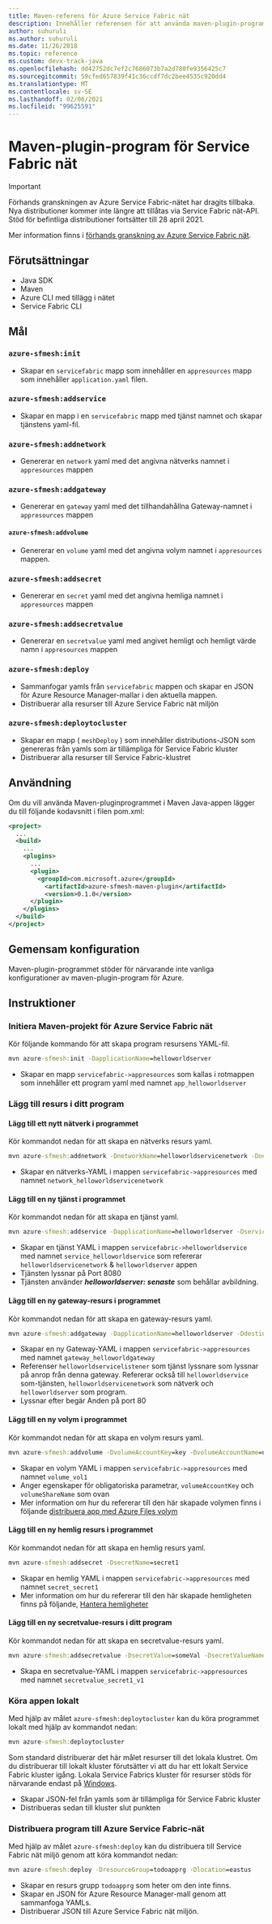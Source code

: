 ```yaml
---
title: Maven-referens för Azure Service Fabric nät
description: Innehåller referensen för att använda maven-plugin-programmet för Service Fabric nät
author: suhuruli
ms.author: suhuruli
ms.date: 11/26/2018
ms.topic: reference
ms.custom: devx-track-java
ms.openlocfilehash: dd42752dc7ef2c7686073b7a2d780fe9356425c7
ms.sourcegitcommit: 59cfed657839f41c36ccdf7dc2bee4535c920dd4
ms.translationtype: MT
ms.contentlocale: sv-SE
ms.lasthandoff: 02/06/2021
ms.locfileid: "99625591"
---
```

# <a name="maven-plugin-for-service-fabric-mesh"></a>Maven-plugin-program för Service Fabric nät

> [!IMPORTANT]
> Förhands granskningen av Azure Service Fabric-nätet har dragits tillbaka. Nya distributioner kommer inte längre att tillåtas via Service Fabric nät-API. Stöd för befintliga distributioner fortsätter till 28 april 2021.
> 
> Mer information finns i [förhands granskning av Azure Service Fabric nät](https://azure.microsoft.com/updates/azure-service-fabric-mesh-preview-retirement/).

## <a name="prerequisites"></a>Förutsättningar

- Java SDK
- Maven
- Azure CLI med tillägg i nätet
- Service Fabric CLI

## <a name="goals"></a>Mål

### `azure-sfmesh:init`
- Skapar en `servicefabric` mapp som innehåller en `appresources` mapp som innehåller `application.yaml` filen. 

### `azure-sfmesh:addservice`
- Skapar en mapp i en `servicefabric` mapp med tjänst namnet och skapar tjänstens yaml-fil. 

### `azure-sfmesh:addnetwork`
- Genererar en `network` yaml med det angivna nätverks namnet i `appresources` mappen 

### `azure-sfmesh:addgateway`
- Genererar en `gateway` yaml med det tillhandahållna Gateway-namnet i `appresources` mappen 

#### `azure-sfmesh:addvolume`
- Genererar en `volume` yaml med det angivna volym namnet i `appresources` mappen.

### `azure-sfmesh:addsecret`
- Genererar en `secret` yaml med det angivna hemliga namnet i `appresources` mappen 

### `azure-sfmesh:addsecretvalue`
- Genererar en `secretvalue` yaml med angivet hemligt och hemligt värde namn i `appresources` mappen 

### `azure-sfmesh:deploy`
- Sammanfogar yamls från `servicefabric` mappen och skapar en JSON för Azure Resource Manager-mallar i den aktuella mappen.
- Distribuerar alla resurser till Azure Service Fabric nät miljön 

### `azure-sfmesh:deploytocluster`
- Skapar en mapp ( `meshDeploy` ) som innehåller distributions-JSON som genereras från yamls som är tillämpliga för Service Fabric kluster
- Distribuerar alla resurser till Service Fabric-klustret
 

## <a name="usage"></a>Användning

Om du vill använda Maven-pluginprogrammet i Maven Java-appen lägger du till följande kodavsnitt i filen pom.xml:

```XML
<project>
  ...
  <build>
    ...
    <plugins>
      ...
      <plugin>
        <groupId>com.microsoft.azure</groupId>
          <artifactId>azure-sfmesh-maven-plugin</artifactId>
          <version>0.1.0</version>
      </plugin>
    </plugins>
  </build>
</project>
```

## <a name="common-configuration"></a>Gemensam konfiguration

Maven-plugin-programmet stöder för närvarande inte vanliga konfigurationer av maven-plugin-program för Azure.

## <a name="how-to"></a>Instruktioner

### <a name="initialize-maven-project-for-azure-service-fabric-mesh"></a>Initiera Maven-projekt för Azure Service Fabric nät
Kör följande kommando för att skapa program resursens YAML-fil.

```cmd
mvn azure-sfmesh:init -DapplicationName=helloworldserver
```

- Skapar en mapp `servicefabric->appresources` som kallas i rotmappen som innehåller ett program yaml med namnet `app_helloworldserver`

### <a name="add-resource-to-your-application"></a>Lägg till resurs i ditt program

#### <a name="add-a-new-network-to-your-application"></a>Lägg till ett nytt nätverk i programmet
Kör kommandot nedan för att skapa en nätverks resurs yaml. 

```cmd
mvn azure-sfmesh:addnetwork -DnetworkName=helloworldservicenetwork -DnetworkAddressPrefix=10.0.0.0/22
```

- Skapar en nätverks-YAML i mappen `servicefabric->appresources` med namnet `network_helloworldservicenetwork`

#### <a name="add-a-new-service-to-your-application"></a>Lägg till en ny tjänst i programmet
Kör kommandot nedan för att skapa en tjänst yaml. 

```cmd
mvn azure-sfmesh:addservice -DapplicationName=helloworldserver -DserviceName=helloworldservice -DimageName=helloworldserver:latest -DlistenerPort=8080 -DnetworkRef=helloworldservicenetwork
```

- Skapar en tjänst YAML i mappen `servicefabric->helloworldservice` med namnet `service_helloworldservice` som refererar `helloworldservicenetwork` & `helloworldserver` appen
- Tjänsten lyssnar på Port 8080
- Tjänsten använder ***helloworldserver: senaste*** som behållar avbildning.

#### <a name="add-a-new-gateway-resource-to-your-application"></a>Lägg till en ny gateway-resurs i programmet
Kör kommandot nedan för att skapa en gateway-resurs yaml. 

```cmd
mvn azure-sfmesh:addgateway -DapplicationName=helloworldserver -DdestinationNetwork=helloworldservicenetwork -DgatewayName=helloworldgateway -DlistenerName=helloworldserviceListener -DserviceName=helloworldservice -DsourceNetwork=open -DtcpPort=80
```

- Skapar en ny Gateway-YAML i mappen `servicefabric->appresources` med namnet `gateway_helloworldgateway`
- Referenser `helloworldservicelistener` som tjänst lyssnare som lyssnar på anrop från denna gateway. Refererar också till `helloworldservice` som-tjänsten, `helloworldservicenetwork` som nätverk och `helloworldserver` som program. 
- Lyssnar efter begär Anden på port 80

#### <a name="add-a-new-volume-to-your-application"></a>Lägg till en ny volym i programmet
Kör kommandot nedan för att skapa en volym resurs yaml. 

```cmd
mvn azure-sfmesh:addvolume -DvolumeAccountKey=key -DvolumeAccountName=name -DvolumeName=vol1 -DvolumeShareName=share
```

- Skapar en volym YAML i mappen `servicefabric->appresources` med namnet `volume_vol1`
- Anger egenskaper för obligatoriska parametrar, `volumeAccountKey` och `volumeShareName` som ovan
- Mer information om hur du refererar till den här skapade volymen finns i följande [distribuera app med Azure Files volym](service-fabric-mesh-howto-deploy-app-azurefiles-volume.md)

#### <a name="add-a-new-secret-resource-to-your-application"></a>Lägg till en ny hemlig resurs i programmet
Kör kommandot nedan för att skapa en hemlig resurs yaml. 

```cmd
mvn azure-sfmesh:addsecret -DsecretName=secret1
```

- Skapar en hemlig YAML i mappen `servicefabric->appresources` med namnet `secret_secret1`
- Mer information om hur du refererar till den här skapade hemligheten finns på följande, [Hantera hemligheter](service-fabric-mesh-howto-manage-secrets.md)

#### <a name="add-a-new-secretvalue-resource-to-your-application"></a>Lägg till en ny secretvalue-resurs i ditt program
Kör kommandot nedan för att skapa en secretvalue-resurs yaml. 

```cmd
mvn azure-sfmesh:addsecretvalue -DsecretValue=someVal -DsecretValueName=secret1/v1
```

- Skapa en secretvalue-YAML i mappen `servicefabric->appresources` med namnet `secretvalue_secret1_v1`

### <a name="run-the-application-locally"></a>Köra appen lokalt

Med hjälp av målet `azure-sfmesh:deploytocluster` kan du köra programmet lokalt med hjälp av kommandot nedan:

```cmd
mvn azure-sfmesh:deploytocluster
```

Som standard distribuerar det här målet resurser till det lokala klustret. Om du distribuerar till lokalt kluster förutsätter vi att du har ett lokalt Service Fabric kluster igång. Lokala Service Fabrics kluster för resurser stöds för närvarande endast på [Windows](service-fabric-mesh-howto-setup-developer-environment-sdk.md).

- Skapar JSON-fel från yamls som är tillämpliga för Service Fabric kluster
- Distribueras sedan till kluster slut punkten

### <a name="deploy-application-to-azure-service-fabric-mesh"></a>Distribuera program till Azure Service Fabric-nät

Med hjälp av målet `azure-sfmesh:deploy` kan du distribuera till Service Fabric nät miljö genom att köra kommandot nedan:

```cmd
mvn azure-sfmesh:deploy -DresourceGroup=todoapprg -Dlocation=eastus
```

- Skapar en resurs grupp `todoapprg` som heter om den inte finns.
- Skapar en JSON för Azure Resource Manager-mall genom att sammanfoga YAMLs. 
- Distribuerar JSON till Azure Service Fabric nät miljön.
